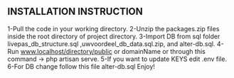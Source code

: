 ## INSTALLATION INSTRUCTION
1-Pull the code in your working directory.
2-Unzip the packages.zip files inside the root directory of project directory. 
3-Import DB from sql folder livepas_db_structure.sql ,uwvoordeel_db_data.sql.zip, and alter-db.sql.
4-Run www.localhost/directory/public or domainName or through this command -> php artisan serve.
5-If you want to update KEYS edit .env file.
6-For DB change follow this file alter-db.sql
Enjoy!
